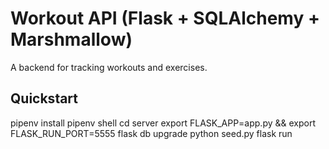 # Workout API (Flask + SQLAlchemy + Marshmallow)

A backend for tracking workouts and exercises.

## Quickstart

pipenv install
pipenv shell
cd server
export FLASK_APP=app.py && export FLASK_RUN_PORT=5555
flask db upgrade
python seed.py
flask run